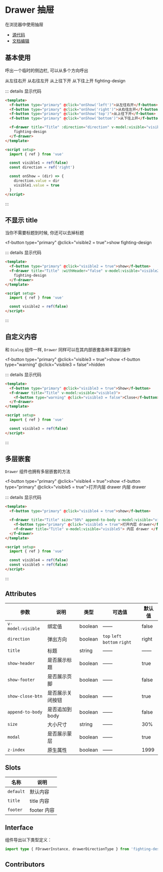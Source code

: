 # Drawer 抽屉

在浏览器中使用抽屉

- [源代码](https://github.com/FightingDesign/fighting-design/tree/master/packages/fighting-design/drawer)
- [文档编辑](https://github.com/FightingDesign/fighting-design/blob/master/docs/docs/components/drawer.md)

## 基本使用

呼出一个临时的侧边栏, 可以从多个方向呼出

<f-space>
  <f-button type="primary" @click="onShow('left')">从左往右开</f-button>
  <f-button type="primary" @click="onShow('right')">从右往左开</f-button>
  <f-button type="primary" @click="onShow('top')">从上往下开</f-button>
  <f-button type="primary" @click="onShow('bottom')">从下往上开</f-button>

  <f-drawer title="Title" :direction="direction" v-model:visible="visible1">
    fighting-design
  </f-drawer>
</f-space>

::: details 显示代码

```html
<template>
  <f-button type="primary" @click="onShow('left')">从左往右开</f-button>
  <f-button type="primary" @click="onShow('right')">从右往左开</f-button>
  <f-button type="primary" @click="onShow('top')">从上往下开</f-button>
  <f-button type="primary" @click="onShow('bottom')">从下往上开</f-button>

  <f-drawer title="Title" :direction="direction" v-model:visible="visible1">
    fighting-design
  </f-drawer>
</template>

<script setup>
  import { ref } from 'vue'

  const visible1 = ref(false)
  const direction = ref('right')

  const onShow = (dir) => {
    direction.value = dir
    visible1.value = true
  }
</script>
```

:::

## 不显示 title

当你不需要标题到时候, 你还可以去掉标题

<f-button type="primary" @click="visible2 = true">show</f-button>
<f-drawer title="Title" :withHeader="false" v-model:visible="visible2">
fighting-design
</f-drawer>

::: details 显示代码

```html
<template>
  <f-button type="primary" @click="visible2 = true">show</f-button>
  <f-drawer title="Title" :withHeader="false" v-model:visible="visible2">
    fighting-design
  </f-drawer>
</template>

<script setup>
  import { ref } from 'vue'

  const visible2 = ref(false)
</script>
```

:::

## 自定义内容

和 `Dialog` 组件一样, `Drawer` 同样可以在其内部嵌套各种丰富的操作

<f-button type="primary" @click="visible3 = true">show</f-button>
<f-drawer title="Title" v-model:visible="visible3">
<f-button type="warning" @click="visible3 = false">hidden</f-button>
</f-drawer>

::: details 显示代码

```html
<template>
  <f-button type="primary" @click="visible3 = true">Show</f-button>
  <f-drawer title="Title" v-model:visible="visible3">
    <f-button type="warning" @click="visible3 = false">Close</f-button>
  </f-drawer>
</template>

<script setup>
  import { ref } from 'vue'

  const visible3 = ref(false)
</script>
```

:::

## 多层嵌套

`Drawer` 组件也拥有多层嵌套的方法

<f-button type="primary" @click="visible4 = true">show</f-button>
<f-drawer title="Title" size="50%" append-to-body v-model:visible="visible4">
<f-button type="primary" @click="visible5 = true">打开内层 drawer</f-button>
<f-drawer title="Title" v-model:visible="visible5">
内层 drawer
</f-drawer>
</f-drawer>

::: details 显示代码

```html
<template>
  <f-button type="primary" @click="visible4 = true">show</f-button>

  <f-drawer title="Title" size="50%" append-to-body v-model:visible="visible4">
    <f-button type="primary" @click="visible5 = true">打开内层 drawer</f-button>
    <f-drawer title="Title" v-model:visible="visible5"> 内层 drawer </f-drawer>
  </f-drawer>
</template>

<script setup>
  import { ref } from 'vue'

  const visible4 = ref(false)
  const visible5 = ref(false)
</script>
```

:::

## Attributes

| 参数              | 说明             | 类型    | 可选值                        | 默认值 |
| ----------------- | ---------------- | ------- | ----------------------------- | ------ |
| `v-model:visible` | 绑定值           | boolean | ——                            | false  |
| `direction`       | 弹出方向         | boolean | `top` `left` `bottom` `right` | right  |
| `title`           | 标题             | string  | ——                            | ——     |
| `show-header`     | 是否展示标题     | boolean | ——                            | true   |
| `show-footer`     | 是否展示页脚     | boolean | ——                            | false  |
| `show-close-btn`  | 是否展示关闭按钮 | boolean | ——                            | true   |
| `append-to-body`  | 是否追加到 body  | boolean | ——                            | false  |
| `size`            | 大小尺寸         | string  | ——                            | 30%    |
| `modal`           | 是否展示蒙层     | boolean | ——                            | true   |
| `z-index`         | 原生属性         | boolean | ——                            | 1999   |

## Slots

| 名称      | 说明        |
| --------- | ----------- |
| `default` | 默认内容    |
| `title`   | title 内容  |
| `footer`  | footer 内容 |

## Interface

组件导出以下类型定义：

```ts
import type { FDrawerInstance, drawerDirectionType } from 'fighting-design'
```

## Contributors

<a href="https://github.com/Tyh2001" target="_blank">
  <f-avatar round src="https://avatars.githubusercontent.com/u/73180970?v=4" />
</a>

<a href="https://github.com/wang-zhixin" target="_blank">
  <f-avatar round src="https://avatars.githubusercontent.com/u/50623519?v=4" />
</a>

<script setup>
  import { ref } from 'vue'

  const visible1 = ref(false)
  const visible2 = ref(false)
  const visible3 = ref(false)
  const visible4 = ref(false)
  const visible5 = ref(false)

  const direction = ref('right')

  const onShow = dir => {
    direction.value = dir
    visible1.value = true
  }
</script>
